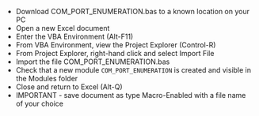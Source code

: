 - Download COM_PORT_ENUMERATION.bas to a known location on your PC  
- Open a new Excel document   
- Enter the VBA Environment (Alt-F11)  
- From VBA Environment, view the Project Explorer (Control-R)  
- From Project Explorer, right-hand click and select Import File  
- Import the file COM_PORT_ENUMERATION.bas 
- Check that a new module `COM_PORT_ENUMERATION` is created and visible in the Modules folder 
- Close and return to Excel (Alt-Q)  
- IMPORTANT - save document as type Macro-Enabled with a file name of your choice  
